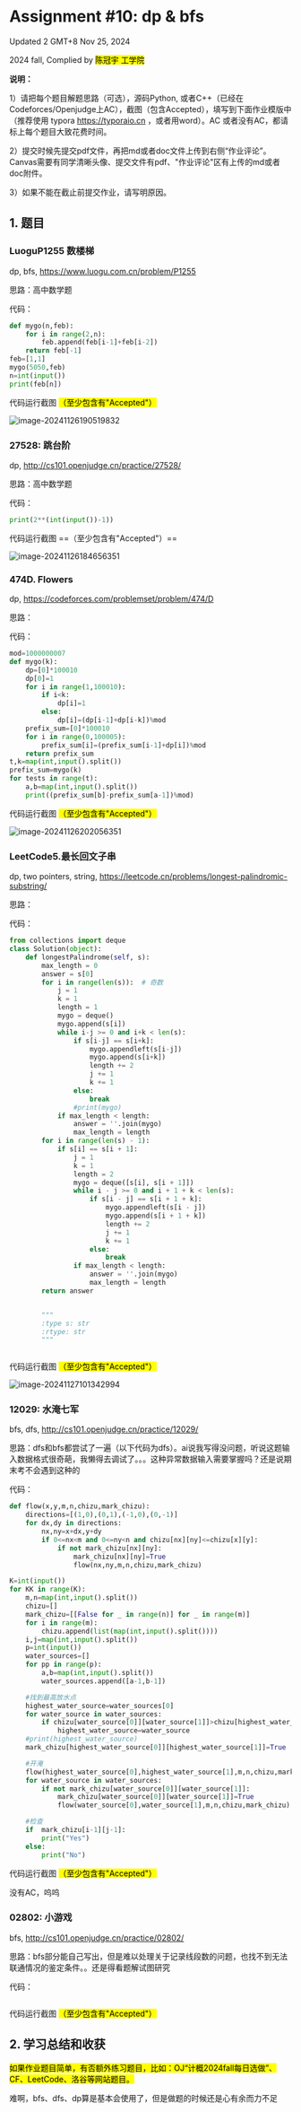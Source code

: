 # Assignment #10: dp & bfs

Updated 2 GMT+8 Nov 25, 2024

2024 fall, Complied by <mark>陈冠宇 工学院</mark>



**说明：**

1）请把每个题目解题思路（可选），源码Python, 或者C++（已经在Codeforces/Openjudge上AC），截图（包含Accepted），填写到下面作业模版中（推荐使用 typora https://typoraio.cn ，或者用word）。AC 或者没有AC，都请标上每个题目大致花费时间。

2）提交时候先提交pdf文件，再把md或者doc文件上传到右侧“作业评论”。Canvas需要有同学清晰头像、提交文件有pdf、"作业评论"区有上传的md或者doc附件。

3）如果不能在截止前提交作业，请写明原因。



## 1. 题目

### LuoguP1255 数楼梯

dp, bfs, https://www.luogu.com.cn/problem/P1255

思路：高中数学题



代码：

```python
def mygo(n,feb):
    for i in range(2,n):
        feb.append(feb[i-1]+feb[i-2])
    return feb[-1]
feb=[1,1]
mygo(5050,feb)
n=int(input())
print(feb[n])
```



代码运行截图 <mark>（至少包含有"Accepted"）</mark>

![image-20241126190519832](C:\Users\72848\AppData\Roaming\Typora\typora-user-images\image-20241126190519832.png)



### 27528: 跳台阶

dp, http://cs101.openjudge.cn/practice/27528/

思路：高中数学题



代码：

```python
print(2**(int(input())-1))
```



代码运行截图 ==（至少包含有"Accepted"）==

![image-20241126184656351](C:\Users\72848\AppData\Roaming\Typora\typora-user-images\image-20241126184656351.png)



### 474D. Flowers

dp, https://codeforces.com/problemset/problem/474/D

思路：



代码：

```python
mod=1000000007
def mygo(k):
    dp=[0]*100010
    dp[0]=1
    for i in range(1,100010):
        if i<k:
            dp[i]=1
        else:
            dp[i]=(dp[i-1]+dp[i-k])%mod
    prefix_sum=[0]*100010
    for i in range(0,100005):
        prefix_sum[i]=(prefix_sum[i-1]+dp[i])%mod
    return prefix_sum
t,k=map(int,input().split())
prefix_sum=mygo(k)
for tests in range(t):
    a,b=map(int,input().split())
    print((prefix_sum[b]-prefix_sum[a-1])%mod)
```



代码运行截图 <mark>（至少包含有"Accepted"）</mark>

![image-20241126202056351](C:\Users\72848\AppData\Roaming\Typora\typora-user-images\image-20241126202056351.png)



### LeetCode5.最长回文子串

dp, two pointers, string, https://leetcode.cn/problems/longest-palindromic-substring/

思路：



代码：

```python
from collections import deque
class Solution(object):
    def longestPalindrome(self, s):
        max_length = 0
        answer = s[0]
        for i in range(len(s)):  # 奇数
            j = 1
            k = 1
            length = 1
            mygo = deque()
            mygo.append(s[i])
            while i-j >= 0 and i+k < len(s):
                if s[i-j] == s[i+k]:
                    mygo.appendleft(s[i-j])
                    mygo.append(s[i+k])
                    length += 2
                    j += 1
                    k += 1
                else:
                    break
                #print(mygo)
            if max_length < length:
                answer = ''.join(mygo)
                max_length = length
        for i in range(len(s) - 1):
            if s[i] == s[i + 1]:
                j = 1
                k = 1
                length = 2
                mygo = deque([s[i], s[i + 1]])
                while i - j >= 0 and i + 1 + k < len(s):
                    if s[i - j] == s[i + 1 + k]:
                        mygo.appendleft(s[i - j])
                        mygo.append(s[i + 1 + k])
                        length += 2
                        j += 1
                        k += 1
                    else:
                        break
                if max_length < length:
                    answer = ''.join(mygo)
                    max_length = length
        return answer


        """
        :type s: str
        :rtype: str
        """
        
```



代码运行截图 <mark>（至少包含有"Accepted"）</mark>

![image-20241127101342994](C:\Users\72848\AppData\Roaming\Typora\typora-user-images\image-20241127101342994.png)





### 12029: 水淹七军

bfs, dfs, http://cs101.openjudge.cn/practice/12029/

思路：dfs和bfs都尝试了一遍（以下代码为dfs）。ai说我写得没问题，听说这题输入数据格式很奇葩，我懒得去调试了。。。这种异常数据输入需要掌握吗？还是说期末考不会遇到这种的

代码：

```python
def flow(x,y,m,n,chizu,mark_chizu):
    directions=[(1,0),(0,1),(-1,0),(0,-1)]
    for dx,dy in directions:
        nx,ny=x+dx,y+dy
        if 0<=nx<m and 0<=ny<n and chizu[nx][ny]<=chizu[x][y]:
            if not mark_chizu[nx][ny]:
                mark_chizu[nx][ny]=True
                flow(nx,ny,m,n,chizu,mark_chizu)

K=int(input())
for KK in range(K):
    m,n=map(int,input().split())
    chizu=[]
    mark_chizu=[[False for _ in range(n)] for _ in range(m)]
    for i in range(m):
        chizu.append(list(map(int,input().split())))
    i,j=map(int,input().split())
    p=int(input())
    water_sources=[]
    for pp in range(p):
        a,b=map(int,input().split())
        water_sources.append([a-1,b-1])

    #找到最高放水点
    highest_water_source=water_sources[0]
    for water_source in water_sources:
        if chizu[water_source[0]][water_source[1]]>chizu[highest_water_source[0]][highest_water_source[1]]:
            highest_water_source=water_source
    #print(highest_water_source)
    mark_chizu[highest_water_source[0]][highest_water_source[1]]=True

    #开淹
    flow(highest_water_source[0],highest_water_source[1],m,n,chizu,mark_chizu)
    for water_source in water_sources:
        if not mark_chizu[water_source[0]][water_source[1]]:
            mark_chizu[water_source[0]][water_source[1]]=True
            flow(water_source[0],water_source[1],m,n,chizu,mark_chizu)

    #检查
    if  mark_chizu[i-1][j-1]:
        print("Yes")
    else:
        print("No")


```



代码运行截图 <mark>（至少包含有"Accepted"）</mark>

没有AC，呜呜



### 02802: 小游戏

bfs, http://cs101.openjudge.cn/practice/02802/

思路：bfs部分能自己写出，但是难以处理关于记录线段数的问题，也找不到无法联通情况的鉴定条件。。还是得看题解试图研究



代码：

```python

```



代码运行截图 <mark>（至少包含有"Accepted"）</mark>





## 2. 学习总结和收获

<mark>如果作业题目简单，有否额外练习题目，比如：OJ“计概2024fall每日选做”、CF、LeetCode、洛谷等网站题目。</mark>

难啊，bfs、dfs、dp算是基本会使用了，但是做题的时候还是心有余而力不足



